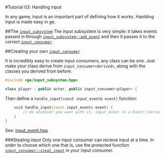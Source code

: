 #Tutorial 03: Handling input

In any game, input is an important part of defining how it works. Hanlding input is made easy in ge. 

##The [`input_subsystem`](https://gentlemans.github.io/gentlemanly_engine/structge_1_1input__subsystem.html)
The input subsystem is very simple: it takes events passed in through [`input_subsystem::add_event`](https://gentlemans.github.io/gentlemanly_engine/structge_1_1input__subsystem.html#afdf06c55b866a2b2f19440b0a3494988) and then it passes it to the correct [`input_consumer`](https://gentlemans.github.io/gentlemanly_engine/structge_1_1input__consumer.html). 

##Creating your own  [`input_consumer`](https://gentlemans.github.io/gentlemanly_engine/structge_1_1input__consumer.html)

It is incredibly easy to create input consumers, any class can be one. Just make your class derive from `input_consumer<derived>`, along with the classes you derived from before:
```C++
#include <ge/input_subsystem.hpp>

class player : public actor, public input_consumer<player> {
```

Then define a `handle_input(const input_event& event)` function:
```C++
	void handle_input(const input_event& event) {
		// do whatever you want with it, input_event is a boost::variant.
	}
}
```
See: [input_event.hpp](https://gentlemans.github.io/gentlemanly_engine/input__event_8hpp_source.html)

###Stealing input
Only one input consumer can recieve input at a time. In order to choose which one that is, use the protected function [`input_consumer::steal_input`](https://gentlemans.github.io/gentlemanly_engine/structge_1_1input__consumer.html#aea7b9328ba76c84a4728d6c3237f3491) in your input consumer. 